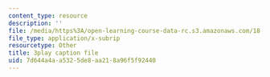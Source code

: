 ```yaml
---
content_type: resource
description: ''
file: /media/https%3A/open-learning-course-data-rc.s3.amazonaws.com/18-086-mathematical-methods-for-engineers-ii-spring-2006/7d644a4aa5325de8aa218a96f5f92440_zha1744fTRs.vtt
file_type: application/x-subrip
resourcetype: Other
title: 3play caption file
uid: 7d644a4a-a532-5de8-aa21-8a96f5f92440
---
```

